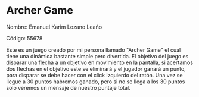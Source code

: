 # Archer Game

Nombre: Emanuel Karim Lozano Leaño

Código: 55678

Este es un juego creado por mi persona llamado "Archer Game" el cual tiene 
una dinámica bastante simple pero divertida. El objetivo del juego es disparar 
una flecha a un objetivo en movimiento en la pantalla, si acertamos dos 
flechas en el objetivo este se eliminará y el jugador ganará un punto, 
para disparar se debe hacer con el click izquierdo del ratón.  Una vez se 
llegue a 30 puntos habremos ganado, pero si no se llega a los 30 puntos solo 
veremos un mensaje de nuestro puntaje total.
